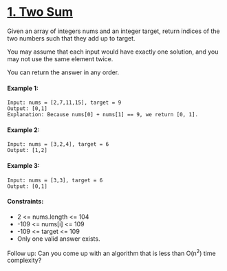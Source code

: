 # [1. Two Sum](https://leetcode.com/problems/two-sum)

Given an array of integers nums and an integer target, return indices of the two numbers such that they add up to target.

You may assume that each input would have exactly one solution, and you may not use the same element twice.

You can return the answer in any order.


#### Example 1:
```
Input: nums = [2,7,11,15], target = 9
Output: [0,1]
Explanation: Because nums[0] + nums[1] == 9, we return [0, 1].
``` 

#### Example 2:
```
Input: nums = [3,2,4], target = 6
Output: [1,2]
``` 

#### Example 3:
```
Input: nums = [3,3], target = 6
Output: [0,1]
```

#### Constraints:
- 2 <= nums.length <= 104
- -109 <= nums[i] <= 109
- -109 <= target <= 109
- Only one valid answer exists.



Follow up: Can you come up with an algorithm that is less than O(n<sup>2</sup>) time complexity?